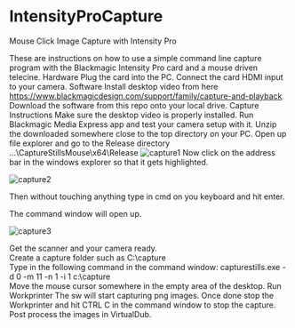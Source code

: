 # IntensityProCapture
Mouse Click Image Capture with Intensity Pro 

These are instructions on how to use a simple command line capture program with the Blackmagic Intensity Pro card and a mouse driven telecine.
Hardware
Plug the card into the PC. Connect the card HDMI input to your camera.
Software
Install  desktop video from here
https://www.blackmagicdesign.com/support/family/capture-and-playback
Download the software from this repo onto your local drive.
Capture Instructions
Make sure the desktop video is properly installed.
Run Blackmagic Media Express app and test your camera setup with it.
Unzip the downloaded somewhere close to the top directory on your PC.
Open up file explorer and go to the Release directory
...\CaptureStillsMouse\x64\Release
![capture1](https://user-images.githubusercontent.com/48537944/223294699-bfe9b780-ff80-4333-9c8d-3015a65b17b6.jpg)
Now  click on the address bar in the windows explorer so that it gets highlighted.
 
![capture2](https://user-images.githubusercontent.com/48537944/223295055-470c374d-3a42-49ab-a347-b844bd86db82.png)


Then without touching anything type in
cmd
on you keyboard
and hit enter.

The command window will open up.
 
 ![capture3](https://user-images.githubusercontent.com/48537944/223295288-57c850d5-9a55-48e7-bb83-75abda6a5267.png)

 
Get the scanner and your camera ready.  
Create a capture folder such as
C:\capture\
Type in the following command in the command window:
capturestills.exe -d 0 -m 11 -n 1 -i 1 c:\capture\
Move the mouse cursor somewhere in the empty area of the desktop.
Run Workprinter
The sw will start capturing png images.
Once done stop the Workprinter and hit CTRL C in the command window to stop the capture.
Post process the images in VirtualDub. 





